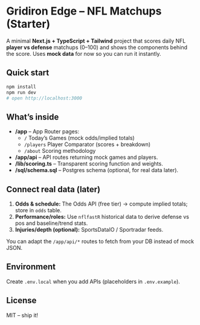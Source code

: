 # Gridiron Edge – NFL Matchups (Starter)

A minimal **Next.js + TypeScript + Tailwind** project that scores daily NFL **player vs defense** matchups (0–100) and shows the components behind the score. Uses **mock data** for now so you can run it instantly.

## Quick start

```bash
npm install
npm run dev
# open http://localhost:3000
```

## What’s inside

- **/app** – App Router pages:
  - `/` Today’s Games (mock odds/implied totals)
  - `/players` Player Comparator (scores + breakdown)
  - `/about` Scoring methodology
- **/app/api** – API routes returning mock games and players.
- **/lib/scoring.ts** – Transparent scoring function and weights.
- **/sql/schema.sql** – Postgres schema (optional, for real data later).

## Connect real data (later)

1. **Odds & schedule:** The Odds API (free tier) → compute implied totals; store in `odds` table.  
2. **Performance/roles:** Use `nflfastR` historical data to derive defense vs pos and baseline/trend stats.  
3. **Injuries/depth (optional):** SportsDataIO / Sportradar feeds.

You can adapt the `/app/api/*` routes to fetch from your DB instead of mock JSON.

## Environment

Create `.env.local` when you add APIs (placeholders in `.env.example`).

## License

MIT – ship it!
